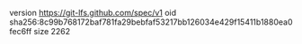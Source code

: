 version https://git-lfs.github.com/spec/v1
oid sha256:8c99b768172baf781fa29bebfaf53217bb126034e429f15411b1880ea0fec6ff
size 2262
